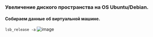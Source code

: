 ### Увеличение диского пространства на OS Ubuntu/Debian.
#### Собираем данные об виртуальной машине.
``` lsb_release -a ```
![image](https://github.com/tvgVita69/Linux_begin/assets/98489171/366f16ad-0318-4ac1-8db8-c4b8c3da2dae)

